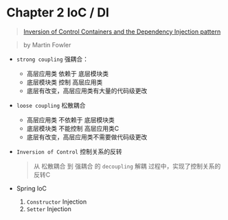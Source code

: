 # Chapter 2 IoC / DI

> [Inversion of Control Containers and the Dependency Injection pattern](http://martinfowler.com/articles/injection.html)

> by Martin Fowler

- `strong coupling` 强耦合：
    - 高层应用类 依赖于 底层模块类
    - 底层模块类 控制 高层应用类
    - 底层有改变，高层应用类有大量的代码级更改
- `loose coupling` 松散耦合
    - 高层应用类 不依赖于 底层模块类
    - 底层模块类 不能控制 高层应用类C
    - 底层有改变，高层应用类不需要做代码级更改 
- `Inversion of Control` 控制关系的反转

    > 从 松散耦合 到 强耦合 的 `decoupling` 解耦 过程中，实现了控制关系的反转C
    
- Spring IoC
    1. `Constructor` Injection
    2. `Setter` Injection